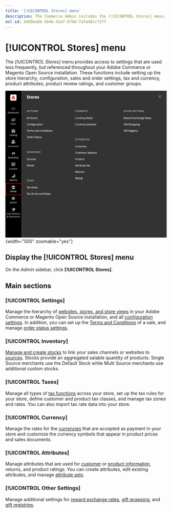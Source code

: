 ```yaml
---
title: '[!UICONTROL Stores] menu'
description: The Commerce Admin includes the [!UICONTROL Stores] menu, which provides access to tools for setting up the store hierarchy, configuration, inventory, taxes, and attributes.
exl-id: b9d8ea6b-5b4b-42af-b74d-7afa48ccf2ff
---
```

# [!UICONTROL Stores] menu

The _[!UICONTROL Stores]_ menu provides access to settings that are used less frequently, but referenced throughout your Adobe Commerce or Magento Open Source installation. These functions include setting up the store hierarchy, configuration, sales and order settings, tax and currency, product attributes, product review ratings, and customer groups.

![Admin - Stores menu](./assets/stores-menu.png){width="500" zoomable="yes"}

## Display the [!UICONTROL Stores] menu

On the _Admin_ sidebar, click **[!UICONTROL Stores]**.

## Main sections

### [!UICONTROL Settings]

Manage the hierarchy of [websites, stores, and store views](stores.md#store-and-site-structure) in your Adobe Commerce or Magento Open Source installation, and all [configuration settings](../configuration-reference/guide-overview.md). In addition, you can set up the [Terms and Conditions](terms-and-conditions.md) of a sale, and manage [order status settings](order-status.md#custom-order-status).

### [!UICONTROL Inventory]

[Manage and create stocks](../inventory-management/introduction.md) to link your sales channels or websites to [sources](../inventory-management/sources-manage.md). Stocks provide an aggregated salable quantity of products. Single Source merchants use the Default Stock while Multi Source merchants use additional custom stocks.

### [!UICONTROL Taxes]

Manage all types of [tax functions](taxes.md) across your store, set up the tax rules for your store, define customer and product tax classes, and manage tax zones and rates. You can also import tax rate data into your store.

### [!UICONTROL Currency]

Manage the rates for the [currencies](currency.md) that are accepted as payment in your store and customize the currency symbols that appear in product prices and sales documents.

### [!UICONTROL Attributes]

Manage attributes that are used for [customer](../customers/attribute-properties.md) or [product information](../catalog/attribute-product-create.md), returns, and product ratings. You can create attributes, edit existing attributes, and manage [attribute sets](../catalog/attribute-sets.md).

### [!UICONTROL Other Settings]

Manage additional settings for [reward exchange rates](../merchandising-promotions/reward-exchange-rates.md), [gift wrapping](cart-configuration.md#gift-wrap), and [gift registries](../merchandising-promotions/gift-registries.md).
